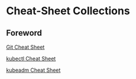 # Cheat-Sheet Collections

## Foreword

[Git Cheat Sheet](cheat-sheet-git.md)

[kubectl Cheat Sheet](kubernetes/cheat-sheet-kubectl.md)

[kubeadm Cheat Sheet](kubernetes/kubeadm/cheat-sheet-kubeadm.md)